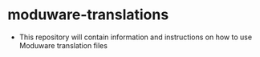 # moduware-translations

- This repository will contain information and instructions on how to use Moduware translation files
